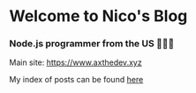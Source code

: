 # Welcome to Nico's Blog

### Node.js programmer from the US 👨🏻‍💻

Main site: https://www.axthedev.xyz

My index of posts can be found [here](?posts)